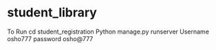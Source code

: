# student_library
To Run 
cd student_registration
 Python manage.py runserver
 Username osho777
 password osho@777
